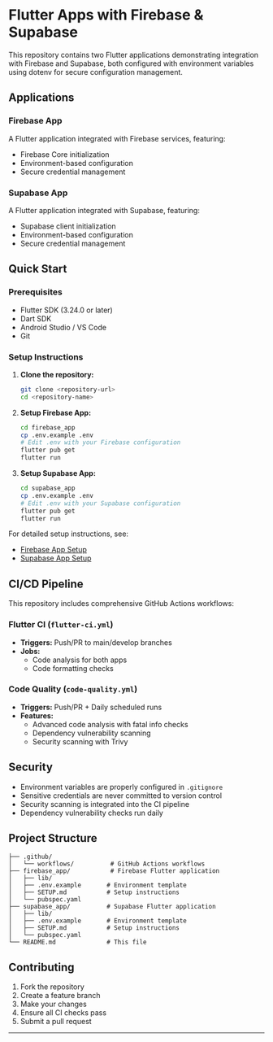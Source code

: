 # Flutter Apps with Firebase & Supabase

This repository contains two Flutter applications demonstrating integration with Firebase and Supabase, both configured with environment variables using dotenv for secure configuration management.

## Applications

### Firebase App

A Flutter application integrated with Firebase services, featuring:

- Firebase Core initialization
- Environment-based configuration
- Secure credential management

### Supabase App

A Flutter application integrated with Supabase, featuring:

- Supabase client initialization
- Environment-based configuration
- Secure credential management

## Quick Start

### Prerequisites

- Flutter SDK (3.24.0 or later)
- Dart SDK
- Android Studio / VS Code
- Git

### Setup Instructions

1. **Clone the repository:**

   ```bash
   git clone <repository-url>
   cd <repository-name>
   ```

2. **Setup Firebase App:**

   ```bash
   cd firebase_app
   cp .env.example .env
   # Edit .env with your Firebase configuration
   flutter pub get
   flutter run
   ```

3. **Setup Supabase App:**
   ```bash
   cd supabase_app
   cp .env.example .env
   # Edit .env with your Supabase configuration
   flutter pub get
   flutter run
   ```

For detailed setup instructions, see:

- [Firebase App Setup](firebase_app/SETUP.md)
- [Supabase App Setup](supabase_app/SETUP.md)

## CI/CD Pipeline

This repository includes comprehensive GitHub Actions workflows:

### Flutter CI (`flutter-ci.yml`)

- **Triggers:** Push/PR to main/develop branches
- **Jobs:**
  - Code analysis for both apps
  - Code formatting checks

### Code Quality (`code-quality.yml`)

- **Triggers:** Push/PR + Daily scheduled runs
- **Features:**
  - Advanced code analysis with fatal info checks
  - Dependency vulnerability scanning
  - Security scanning with Trivy

## Security

- Environment variables are properly configured in `.gitignore`
- Sensitive credentials are never committed to version control
- Security scanning is integrated into the CI pipeline
- Dependency vulnerability checks run daily

## Project Structure

```
├── .github/
│   └── workflows/          # GitHub Actions workflows
├── firebase_app/           # Firebase Flutter application
│   ├── lib/
│   ├── .env.example       # Environment template
│   ├── SETUP.md           # Setup instructions
│   └── pubspec.yaml
├── supabase_app/          # Supabase Flutter application
│   ├── lib/
│   ├── .env.example       # Environment template
│   ├── SETUP.md           # Setup instructions
│   └── pubspec.yaml
└── README.md              # This file
```

## Contributing

1. Fork the repository
2. Create a feature branch
3. Make your changes
4. Ensure all CI checks pass
5. Submit a pull request

---
